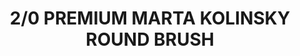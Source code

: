 ---
layout: product
title: "2/0 PREMIUM MARTA KOLINSKY ROUND BRUSH"
price: "1800" 
desc: "Četkica"
img_path: "/assets/img/A.MIG-8601.jpg"
brand: "AMMO"
available: false
special_offer: false
new: true
soon: false
cat: "070000"
subcat: "070100"
subsubcat: "070102"
sifra: "A.MIG-8601"
popular: false
---